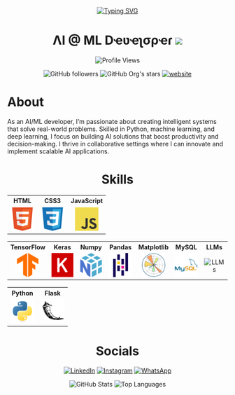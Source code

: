 <!-- Typing SVG -->
<p align="center">
  <a href="https://git.io/typing-svg">
    <img src="https://readme-typing-svg.herokuapp.com?font=Book+Antiqua&size=30&pause=1000&color=1689F7&repeat=false&width=435&lines=Hi+there%2C+I'm+Srinivasan+R+%F0%9F%91%8B%F0%9F%8F%BC!" alt="Typing SVG" />
  </a>
</p>

<div align="center">

# ΛI @ ML Dҽʋҽʅσρҽɾ <img src="https://user-images.githubusercontent.com/74038190/216122003-1c7d9078-357a-47f5-81c7-1c4f2552e143.png" width="30px" />

<img src="https://komarev.com/ghpvc/?username=srinivasanr11&label=Profile%20views&color=0e75b6&style=flat" alt="Profile Views" />

![GitHub followers](https://img.shields.io/github/followers/srinivasanr11?style=social)
![GitHub Org's stars](https://img.shields.io/github/stars/srinivasanr11?style=social)
[![website](https://img.shields.io/badge/Portfolio-SRINIVASAN-brightgreen)](https://srinivasan-portfolio-nu.vercel.app)

</div>


<div align="center" style="text-align: justify">

# About
</div>
As an AI/ML developer, I’m passionate about creating intelligent systems that solve real-world problems. Skilled in Python, machine learning, and deep learning, I focus on building AI solutions that boost productivity and decision-making. I thrive in collaborative settings where I can innovate and implement scalable AI applications.

<div align="center">
 
# Skills 
</div>

<table style="width: 100%; table-layout: fixed; margin-bottom: 1rem;">
  <tr align="center">
    <th>HTML</th>
    <th>CSS3</th>
    <th>JavaScript</th>
  </tr>
  <tr align="center">
    <td><img src="https://github.com/devicons/devicon/blob/master/icons/html5/html5-original.svg" title="HTML" alt="HTML" height="55" width="55" /></td>
    <td><img src="https://github.com/devicons/devicon/blob/master/icons/css3/css3-original.svg" title="CSS3" alt="CSS3" height="55" width="55" /></td>
    <td><img src="https://github.com/devicons/devicon/blob/master/icons/javascript/javascript-original.svg" title="JavaScript" alt="JavaScript" height="55" width="55" /></td>
  </tr>
</table>

<table style="width: 100%; table-layout: fixed; margin-bottom: 1rem;">
  <tr align="center">
    <th>TensorFlow</th>
    <th>Keras</th>
    <th>Numpy</th>
    <th>Pandas</th>
    <th>Matplotlib</th>
    <th>MySQL</th>
    <th>LLMs</th>
  </tr>
  <tr align="center">
    <td><img src="https://github.com/devicons/devicon/blob/master/icons/tensorflow/tensorflow-original.svg" title="TensorFlow" alt="TensorFlow" width="55" height="55" /></td>
    <td><img src="https://github.com/devicons/devicon/blob/master/icons/keras/keras-original.svg" title="Keras" alt="Keras" width="55" height="55" /></td>
    <td><img src="https://github.com/devicons/devicon/blob/master/icons/numpy/numpy-original.svg" title="Numpy" alt="Numpy" width="55" height="55" /></td>
    <td><img src="https://github.com/devicons/devicon/blob/master/icons/pandas/pandas-original.svg" title="Pandas" alt="Pandas" width="55" height="55" /></td>
    <td><img src="https://github.com/devicons/devicon/blob/master/icons/matplotlib/matplotlib-original.svg" title="Matplotlib" alt="Matplotlib" width="55" height="55" /></td>
    <td><img src="https://github.com/devicons/devicon/blob/master/icons/mysql/mysql-original-wordmark.svg" title="MySQL" alt="MySQL" width="55" height="55" /></td>
    <td><img src="https://cdn-icons-png.flaticon.com/512/16806/16806660.png" title="LLMs" alt="LLMs" width="55" height="55" /></td>
  </tr>
</table>

<table style="width: 100%; table-layout: fixed;">
  <tr align="center">
    <th>Python</th>
    <th>Flask</th>
  </tr>
  <tr align="center">
    <td><img src="https://github.com/devicons/devicon/blob/master/icons/python/python-original.svg" title="Python" alt="Python" width="55" height="55" /></td>
    <td><img src="https://github.com/devicons/devicon/blob/master/icons/flask/flask-original.svg" title="Flask" alt="Flask" width="55" height="55" /></td>
  </tr>
</table>

</div>



<div align="center">

# Socials

[![LinkedIn](https://img.shields.io/badge/LinkedIn-0077B5?style=for-the-badge&logo=linkedin&logoColor=white)](https://www.linkedin.com/in/srinivasanr11/)
[![Instagram](https://img.shields.io/badge/Instagram-E4405F?style=for-the-badge&logo=instagram&logoColor=white)](https://www.instagram.com/_.rocky_srini._?igsh=MWtxc2N4a3l3bTlrcw==) [![WhatsApp](https://img.shields.io/badge/WhatsApp-25D366?style=for-the-badge&logo=whatsapp&logoColor=white)](https://wa.me/+917010462247)

</div>

<p align="center">
        <img width='400' height='200'src="https://github-stats-alpha.vercel.app/api?username=srinivasanr11" alt="GitHub Stats">
        <img width='300' height='200'src="https://github-readme-stats.vercel.app/api/top-langs/?username=srinivasanr11&layout=compact" alt="Top Languages"/><br>
</p>


